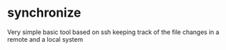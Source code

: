 # synchronize
Very simple basic tool based on ssh keeping track of the file changes in a remote and a local system
